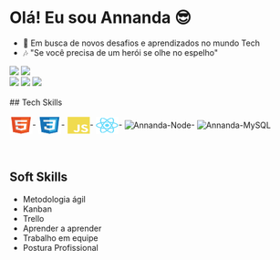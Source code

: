 # Olá! Eu sou Annanda 😎
- 🔎 Em busca de novos desafios e aprendizados no mundo Tech
- 🎶 "Se você precisa de um herói se olhe no espelho" 

<div aling="center> 
  <a href="https://github.com/asnts">
  <img height="180em" src="https://github-readme-stats.vercel.app/api?username=asnts&show_icons=true&theme=dracula&include_all_commits=true&count_private=true"/>
  <img height="180em" src="https://github-readme-stats.vercel.app/api/top-langs/?username=asnts&layout=compact&langs_count=7&theme=dracula"/>
</div>

<div> 
 <a href = "mailto:annandasants@gmail.com"><img src="https://img.shields.io/badge/-Gmail-%23333?style=for-the-badge&logo=gmail&logoColor=white" target="_blank"></a>
 <a href="https://www.linkedin.com/in/annanda-santos-a93196142/" target="_blank"><img src="https://img.shields.io/badge/-LinkedIn-%230077B5?style=for-the-badge&logo=linkedin&logoColor=white" target="_blank"></a>
  <a href="https://discord.gg/MWaGyya8" target="_blank"><img src="https://img.shields.io/badge/Discord-7289DA?style=for-the-badge&logo=discord&logoColor=white" target="_blank"></a> 
</div><br>
  ## Tech Skills
<div style="display: inline_block"><br>
  <img align="center" alt="Annanda-HTML" height="30" width="40" src="https://raw.githubusercontent.com/devicons/devicon/master/icons/html5/html5-original.svg">-
  <img align="center" alt="Annanda-CSS" height="30" width="40" src="https://raw.githubusercontent.com/devicons/devicon/master/icons/css3/css3-original.svg">-
  <img align="center" alt="Annanda-Js" height="30" width="40" src="https://raw.githubusercontent.com/devicons/devicon/master/icons/javascript/javascript-plain.svg">-
  <img align="center" alt="Annanda-React" height="30" width="40" src="https://raw.githubusercontent.com/devicons/devicon/master/icons/react/react-original.svg">-
  <img align="center" alt="Annanda-Node" height="30" width="40" src="https://cdn.jsdelivr.net/gh/devicons/devicon/icons/nodejs/nodejs-original.svg">-
  <img align="center" alt="Annanda-MySQL" height="30" width="40" src="https://cdn.jsdelivr.net/gh/devicons/devicon/icons/mysql/mysql-original-wordmark.svg" />
    
</div><br>
 
          

</div><br>

## Soft Skills
- Metodologia ágil
- Kanban
- Trello
- Aprender a aprender
- Trabalho em equipe
- Postura Profissional
